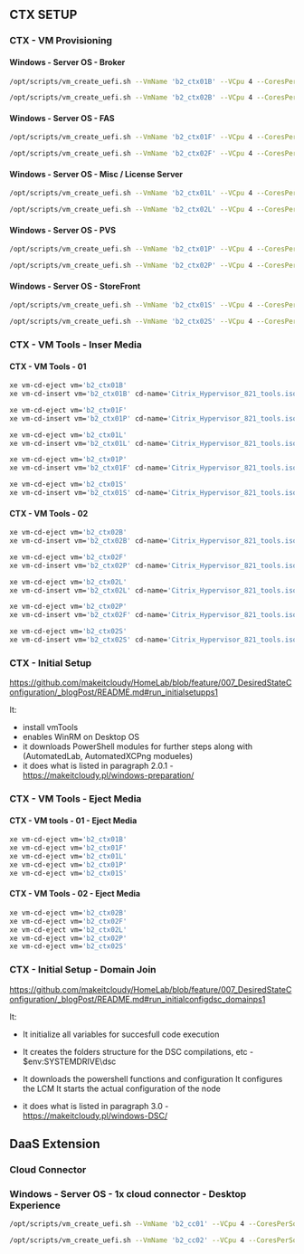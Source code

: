 ## CTX SETUP

### CTX - VM Provisioning

#### Windows - Server OS - Broker

```bash
/opt/scripts/vm_create_uefi.sh --VmName 'b2_ctx01B' --VCpu 4 --CoresPerSocket 2 --MemoryGB 4 --DiskGB 32 --ActivationExpiration 180 --TemplateName 'Windows Server 2022 (64-bit)' --IsoName 'w2k22dtc_2410_untd_nprmpt_uefi.iso' --IsoSRName 'node4_nfs' --NetworkName 'eth1-vlan1342' --Mac '12:B2:13:42:02:33' --StorageName 'node4_ssd_sdf' --VmDescription 'w2k22_Broker'

/opt/scripts/vm_create_uefi.sh --VmName 'b2_ctx02B' --VCpu 4 --CoresPerSocket 2 --MemoryGB 4 --DiskGB 32 --ActivationExpiration 180 --TemplateName 'Windows Server 2022 (64-bit)' --IsoName 'w2k22dtc_2410_untd_nprmpt_uefi.iso' --IsoSRName 'node4_nfs' --NetworkName 'eth1-vlan1342' --Mac '12:B2:13:42:02:34' --StorageName 'node4_ssd_sdg' --VmDescription 'w2k22_Broker'
```

#### Windows - Server OS - FAS

```bash
/opt/scripts/vm_create_uefi.sh --VmName 'b2_ctx01F' --VCpu 4 --CoresPerSocket 2 --MemoryGB 4 --DiskGB 32 --ActivationExpiration 180 --TemplateName 'Windows Server 2022 (64-bit)' --IsoName 'w2k22dtc_2410_untd_nprmpt_uefi.iso' --IsoSRName 'node4_nfs' --NetworkName 'eth1-vlan1342' --Mac '12:B2:13:42:02:37' --StorageName 'node4_ssd_sdf' --VmDescription 'w2k22_FAS'

/opt/scripts/vm_create_uefi.sh --VmName 'b2_ctx02F' --VCpu 4 --CoresPerSocket 2 --MemoryGB 4 --DiskGB 32 --ActivationExpiration 180 --TemplateName 'Windows Server 2022 (64-bit)' --IsoName 'w2k22dtc_2410_untd_nprmpt_uefi.iso' --IsoSRName 'node4_nfs' --NetworkName 'eth1-vlan1342' --Mac '12:B2:13:42:02:38' --StorageName 'node4_ssd_sdg' --VmDescription 'w2k22_FAS'
```

#### Windows - Server OS - Misc / License Server

```bash
/opt/scripts/vm_create_uefi.sh --VmName 'b2_ctx01L' --VCpu 4 --CoresPerSocket 2 --MemoryGB 4 --DiskGB 32 --ActivationExpiration 180 --TemplateName 'Windows Server 2022 (64-bit)' --IsoName 'w2k22dtc_2410_untd_nprmpt_uefi.iso' --IsoSRName 'node4_nfs' --NetworkName 'eth1-vlan1342' --Mac '12:B2:13:42:02:31' --StorageName 'node4_ssd_sdd' --VmDescription 'w2k22_License'

/opt/scripts/vm_create_uefi.sh --VmName 'b2_ctx02L' --VCpu 4 --CoresPerSocket 2 --MemoryGB 4 --DiskGB 32 --ActivationExpiration 180 --TemplateName 'Windows Server 2022 (64-bit)' --IsoName 'w2k22dtc_2410_untd_nprmpt_uefi.iso' --IsoSRName 'node4_nfs' --NetworkName 'eth1-vlan1342' --Mac '12:B2:13:42:02:32' --StorageName 'node4_ssd_sde' --VmDescription 'w2k22_License'
```

#### Windows - Server OS - PVS

```bash
/opt/scripts/vm_create_uefi.sh --VmName 'b2_ctx01P' --VCpu 4 --CoresPerSocket 2 --MemoryGB 4 --DiskGB 32 --ActivationExpiration 180 --TemplateName 'Windows Server 2022 (64-bit)' --IsoName 'w2k22dtc_2410_untd_nprmpt_uefi.iso' --IsoSRName 'node4_nfs' --NetworkName 'eth1-vlan1342' --Mac '12:B2:13:42:02:41' --StorageName 'node4_ssd_sdd' --VmDescription 'w2k2_PVS'

/opt/scripts/vm_create_uefi.sh --VmName 'b2_ctx02P' --VCpu 4 --CoresPerSocket 2 --MemoryGB 4 --DiskGB 32 --ActivationExpiration 180 --TemplateName 'Windows Server 2022 (64-bit)' --IsoName 'w2k22dtc_2410_untd_nprmpt_uefi.iso' --IsoSRName 'node4_nfs' --NetworkName 'eth1-vlan1342' --Mac '12:B2:13:42:02:42' --StorageName 'node4_ssd_sde' --VmDescription 'w2k22_PVS'
```

#### Windows - Server OS - StoreFront

```bash
/opt/scripts/vm_create_uefi.sh --VmName 'b2_ctx01S' --VCpu 4 --CoresPerSocket 2 --MemoryGB 4 --DiskGB 32 --ActivationExpiration 180 --TemplateName 'Windows Server 2022 (64-bit)' --IsoName 'w2k22dtc_2410_untd_nprmpt_uefi.iso' --IsoSRName 'node4_nfs' --NetworkName 'eth1-vlan1342' --Mac '12:B2:13:42:02:35' --StorageName 'node4_ssd_sdd' --VmDescription 'w2k22_storeFront'

/opt/scripts/vm_create_uefi.sh --VmName 'b2_ctx02S' --VCpu 4 --CoresPerSocket 2 --MemoryGB 4 --DiskGB 32 --ActivationExpiration 180 --TemplateName 'Windows Server 2022 (64-bit)' --IsoName 'w2k22dtc_2410_untd_nprmpt_uefi.iso' --IsoSRName 'node4_nfs' --NetworkName 'eth1-vlan1342' --Mac '12:B2:13:42:02:36' --StorageName 'node4_ssd_sde' --VmDescription 'w2k22_storeFront'
```

### CTX - VM Tools - Inser Media

#### CTX - VM Tools - 01

```bash
xe vm-cd-eject vm='b2_ctx01B'
xe vm-cd-insert vm='b2_ctx01B' cd-name='Citrix_Hypervisor_821_tools.iso'

xe vm-cd-eject vm='b2_ctx01F'
xe vm-cd-insert vm='b2_ctx01P' cd-name='Citrix_Hypervisor_821_tools.iso'

xe vm-cd-eject vm='b2_ctx01L'
xe vm-cd-insert vm='b2_ctx01L' cd-name='Citrix_Hypervisor_821_tools.iso'

xe vm-cd-eject vm='b2_ctx01P'
xe vm-cd-insert vm='b2_ctx01F' cd-name='Citrix_Hypervisor_821_tools.iso'

xe vm-cd-eject vm='b2_ctx01S'
xe vm-cd-insert vm='b2_ctx01S' cd-name='Citrix_Hypervisor_821_tools.iso'
```

#### CTX - VM Tools - 02

```bash
xe vm-cd-eject vm='b2_ctx02B'
xe vm-cd-insert vm='b2_ctx02B' cd-name='Citrix_Hypervisor_821_tools.iso'

xe vm-cd-eject vm='b2_ctx02F'
xe vm-cd-insert vm='b2_ctx02P' cd-name='Citrix_Hypervisor_821_tools.iso'

xe vm-cd-eject vm='b2_ctx02L'
xe vm-cd-insert vm='b2_ctx02L' cd-name='Citrix_Hypervisor_821_tools.iso'

xe vm-cd-eject vm='b2_ctx02P'
xe vm-cd-insert vm='b2_ctx02F' cd-name='Citrix_Hypervisor_821_tools.iso'

xe vm-cd-eject vm='b2_ctx02S'
xe vm-cd-insert vm='b2_ctx02S' cd-name='Citrix_Hypervisor_821_tools.iso'
```

### CTX - Initial Setup

https://github.com/makeitcloudy/HomeLab/blob/feature/007_DesiredStateConfiguration/_blogPost/README.md#run_initialsetupps1

It:
* install vmTools
* enables WinRM on Desktop OS
* it downloads PowerShell modules for further steps along with (AutomatedLab, AutomatedXCPng modueles)
* it does what is listed in paragraph 2.0.1 - https://makeitcloudy.pl/windows-preparation/

### CTX - VM Tools - Eject Media

#### CTX - VM tools - 01 - Eject Media

```bash
xe vm-cd-eject vm='b2_ctx01B'
xe vm-cd-eject vm='b2_ctx01F'
xe vm-cd-eject vm='b2_ctx01L'
xe vm-cd-eject vm='b2_ctx01P'
xe vm-cd-eject vm='b2_ctx01S'
```

#### CTX - VM Tools - 02 - Eject Media

```bash
xe vm-cd-eject vm='b2_ctx02B'
xe vm-cd-eject vm='b2_ctx02F'
xe vm-cd-eject vm='b2_ctx02L'
xe vm-cd-eject vm='b2_ctx02P'
xe vm-cd-eject vm='b2_ctx02S'
```

### CTX - Initial Setup - Domain Join

https://github.com/makeitcloudy/HomeLab/blob/feature/007_DesiredStateConfiguration/_blogPost/README.md#run_initialconfigdsc_domainps1



It:
* It initialize all variables for succesfull code execution
* It creates the folders structure for the DSC compilations, etc - $env:SYSTEMDRIVE\dsc
* It downloads the powershell functions and configuration
It configures the LCM
It starts the actual configuration of the node

* it does what is listed in paragraph 3.0 - https://makeitcloudy.pl/windows-DSC/

## DaaS Extension

### Cloud Connector

### Windows - Server OS - 1x cloud connector - Desktop Experience

```bash
/opt/scripts/vm_create_uefi.sh --VmName 'b2_cc01' --VCpu 4 --CoresPerSocket 2 --MemoryGB 2 --DiskGB 32 --ActivationExpiration 180 --TemplateName 'Windows Server 2022 (64-bit)' --IsoName 'w2k22dtc_2302_untd_nprmpt_uefi.iso' --IsoSRName 'node4_nfs' --NetworkName 'eth1-vlan1342' --Mac '12:B2:13:42:02:43' --StorageName 'node4_ssd_sdf' --VmDescription 'w2k22_cc01_cloudConnector'

/opt/scripts/vm_create_uefi.sh --VmName 'b2_cc02' --VCpu 4 --CoresPerSocket 2 --MemoryGB 2 --DiskGB 32 --ActivationExpiration 180 --TemplateName 'Windows Server 2022 (64-bit)' --IsoName 'w2k22dtc_2302_untd_nprmpt_uefi.iso' --IsoSRName 'node4_nfs' --NetworkName 'eth1-vlan1342' --Mac '12:B2:13:42:02:44' --StorageName 'node4_ssd_sdg' --VmDescription 'w2k22_cc02_cloudConnector'

```


